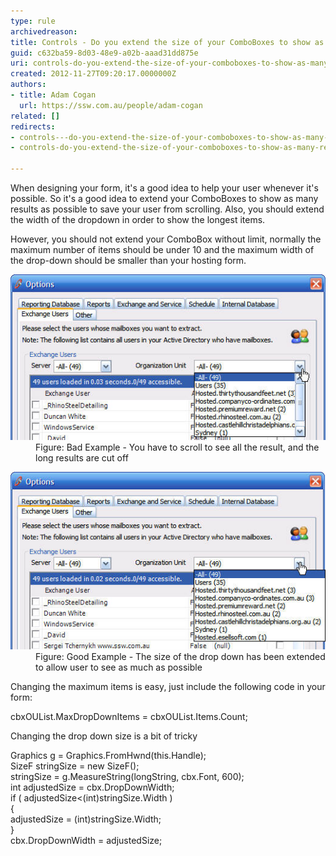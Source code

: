```yaml
---
type: rule
archivedreason: 
title: Controls - Do you extend the size of your ComboBoxes to show as many results as possible? (Windows Forms Only)
guid: c632ba59-8d03-48e9-a02b-aaad31dd875e
uri: controls-do-you-extend-the-size-of-your-comboboxes-to-show-as-many-results-as-possible-windows-forms-only
created: 2012-11-27T09:20:17.0000000Z
authors:
- title: Adam Cogan
  url: https://ssw.com.au/people/adam-cogan
related: []
redirects:
- controls---do-you-extend-the-size-of-your-comboboxes-to-show-as-many-results-as-possible-windows-forms-only
- controls-do-you-extend-the-size-of-your-comboboxes-to-show-as-many-results-as-possible-(windows-forms-only)

---
```


When designing your form, it's a good idea to help your user whenever it's possible. So it's a good idea to extend your ComboBoxes to show as many results as possible to save your user from scrolling. Also, you should extend the width of the dropdown in order to show the longest items.

<!--endintro-->

However, you should not extend your ComboBox without limit, normally the maximum number of items should be under 10 and the maximum width of the drop-down should be smaller than your hosting form.
<dl class="badImage"><dt>
      <img alt="Options Form - ComboBox with text cut off" src="../../assets/ComboBox-Size-1.jpg">
   </dt><dd>Figure: Bad Example - You have to scroll to see all the result, and the long results are cut off</dd></dl><dl class="goodImage"><dt>
      <img alt="Options Form - ComboBox with Extended Height and Width" src="../../assets/ComboBox-Size-2.jpg">
   </dt><dd>Figure: Good Example - The size of the drop down has been extended to allow user to see as much as possible</dd></dl>
Changing the maximum items is easy, just include the following code in your form:
<dl class="code"><dt><p>cbxOUList.MaxDropDownItems = cbxOUList.Items.Count;<br></p>
   </dt></dl>
Changing the drop down size is a bit of tricky
<dl class="code"><dt><p>Graphics g = Graphics.FromHwnd(this.Handle);<br> SizeF stringSize = new SizeF();<br> stringSize = g.MeasureString(longString, cbx.Font, 600);<br> int adjustedSize = cbx.DropDownWidth;<br> if ( adjustedSize<(int)stringSize.Width )<br> {<br> adjustedSize = (int)stringSize.Width;<br> }<br> cbx.DropDownWidth = adjustedSize;<br></p></dt></dl>
